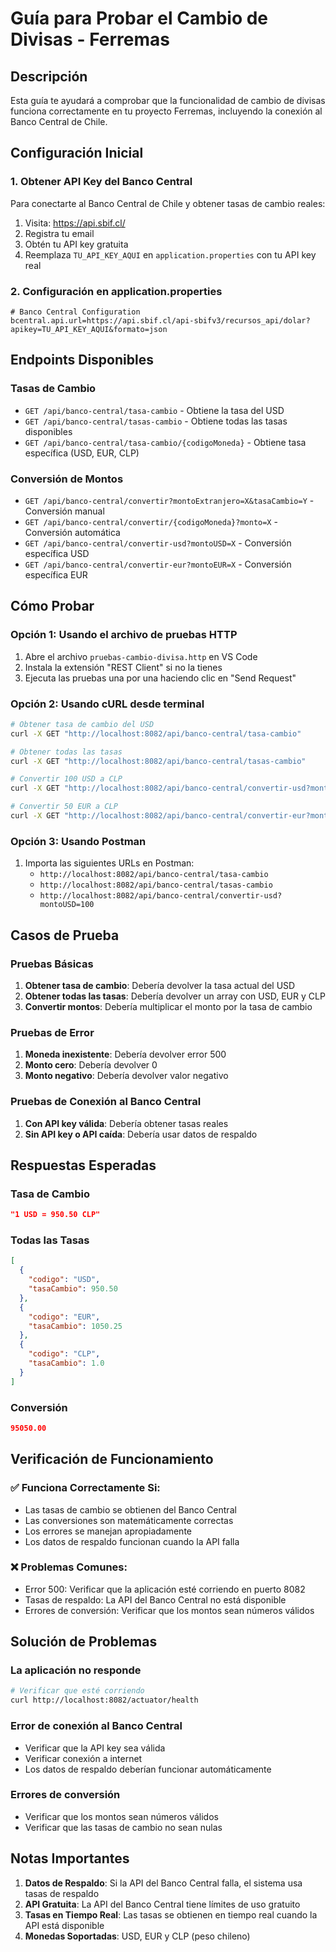 # Guía para Probar el Cambio de Divisas - Ferremas

## Descripción
Esta guía te ayudará a comprobar que la funcionalidad de cambio de divisas funciona correctamente en tu proyecto Ferremas, incluyendo la conexión al Banco Central de Chile.

## Configuración Inicial

### 1. Obtener API Key del Banco Central
Para conectarte al Banco Central de Chile y obtener tasas de cambio reales:

1. Visita: https://api.sbif.cl/
2. Registra tu email
3. Obtén tu API key gratuita
4. Reemplaza `TU_API_KEY_AQUI` en `application.properties` con tu API key real

### 2. Configuración en application.properties
```properties
# Banco Central Configuration
bcentral.api.url=https://api.sbif.cl/api-sbifv3/recursos_api/dolar?apikey=TU_API_KEY_AQUI&formato=json
```

## Endpoints Disponibles

### Tasas de Cambio
- `GET /api/banco-central/tasa-cambio` - Obtiene la tasa del USD
- `GET /api/banco-central/tasas-cambio` - Obtiene todas las tasas disponibles
- `GET /api/banco-central/tasa-cambio/{codigoMoneda}` - Obtiene tasa específica (USD, EUR, CLP)

### Conversión de Montos
- `GET /api/banco-central/convertir?montoExtranjero=X&tasaCambio=Y` - Conversión manual
- `GET /api/banco-central/convertir/{codigoMoneda}?monto=X` - Conversión automática
- `GET /api/banco-central/convertir-usd?montoUSD=X` - Conversión específica USD
- `GET /api/banco-central/convertir-eur?montoEUR=X` - Conversión específica EUR

## Cómo Probar

### Opción 1: Usando el archivo de pruebas HTTP
1. Abre el archivo `pruebas-cambio-divisa.http` en VS Code
2. Instala la extensión "REST Client" si no la tienes
3. Ejecuta las pruebas una por una haciendo clic en "Send Request"

### Opción 2: Usando cURL desde terminal
```bash
# Obtener tasa de cambio del USD
curl -X GET "http://localhost:8082/api/banco-central/tasa-cambio"

# Obtener todas las tasas
curl -X GET "http://localhost:8082/api/banco-central/tasas-cambio"

# Convertir 100 USD a CLP
curl -X GET "http://localhost:8082/api/banco-central/convertir-usd?montoUSD=100"

# Convertir 50 EUR a CLP
curl -X GET "http://localhost:8082/api/banco-central/convertir-eur?montoEUR=50"
```

### Opción 3: Usando Postman
1. Importa las siguientes URLs en Postman:
   - `http://localhost:8082/api/banco-central/tasa-cambio`
   - `http://localhost:8082/api/banco-central/tasas-cambio`
   - `http://localhost:8082/api/banco-central/convertir-usd?montoUSD=100`

## Casos de Prueba

### Pruebas Básicas
1. **Obtener tasa de cambio**: Debería devolver la tasa actual del USD
2. **Obtener todas las tasas**: Debería devolver un array con USD, EUR y CLP
3. **Convertir montos**: Debería multiplicar el monto por la tasa de cambio

### Pruebas de Error
1. **Moneda inexistente**: Debería devolver error 500
2. **Monto cero**: Debería devolver 0
3. **Monto negativo**: Debería devolver valor negativo

### Pruebas de Conexión al Banco Central
1. **Con API key válida**: Debería obtener tasas reales
2. **Sin API key o API caída**: Debería usar datos de respaldo

## Respuestas Esperadas

### Tasa de Cambio
```json
"1 USD = 950.50 CLP"
```

### Todas las Tasas
```json
[
  {
    "codigo": "USD",
    "tasaCambio": 950.50
  },
  {
    "codigo": "EUR", 
    "tasaCambio": 1050.25
  },
  {
    "codigo": "CLP",
    "tasaCambio": 1.0
  }
]
```

### Conversión
```json
95050.00
```

## Verificación de Funcionamiento

### ✅ Funciona Correctamente Si:
- Las tasas de cambio se obtienen del Banco Central
- Las conversiones son matemáticamente correctas
- Los errores se manejan apropiadamente
- Los datos de respaldo funcionan cuando la API falla

### ❌ Problemas Comunes:
- Error 500: Verificar que la aplicación esté corriendo en puerto 8082
- Tasas de respaldo: La API del Banco Central no está disponible
- Errores de conversión: Verificar que los montos sean números válidos

## Solución de Problemas

### La aplicación no responde
```bash
# Verificar que esté corriendo
curl http://localhost:8082/actuator/health
```

### Error de conexión al Banco Central
- Verificar que la API key sea válida
- Verificar conexión a internet
- Los datos de respaldo deberían funcionar automáticamente

### Errores de conversión
- Verificar que los montos sean números válidos
- Verificar que las tasas de cambio no sean nulas

## Notas Importantes

1. **Datos de Respaldo**: Si la API del Banco Central falla, el sistema usa tasas de respaldo
2. **API Gratuita**: La API del Banco Central tiene límites de uso gratuito
3. **Tasas en Tiempo Real**: Las tasas se obtienen en tiempo real cuando la API está disponible
4. **Monedas Soportadas**: USD, EUR y CLP (peso chileno)
